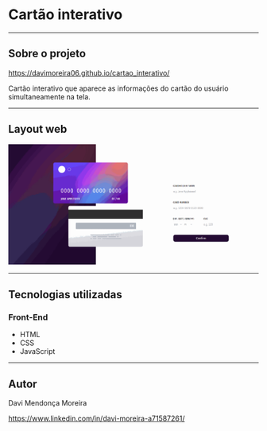 # Cartão interativo
<hr>

## Sobre o projeto

https://davimoreira06.github.io/cartao_interativo/

Cartão interativo que aparece as informações do cartão do usuário simultaneamente na tela.

<hr>

## Layout web

<img src="./assets/gif-cartao-interativo.gif">

<hr>

## Tecnologias utilizadas
### Front-End

- HTML
- CSS
- JavaScript

<hr>

## Autor
 
 Davi Mendonça Moreira

https://www.linkedin.com/in/davi-moreira-a71587261/
